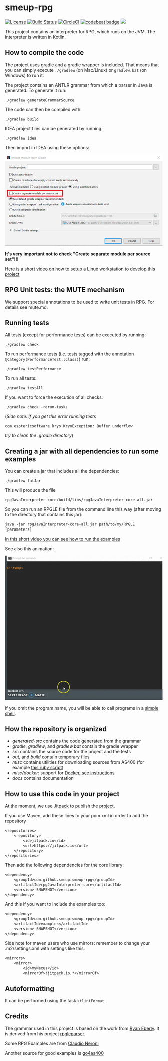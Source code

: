 # smeup-rpg

[![License](https://img.shields.io/badge/License-Apache%202.0-blue.svg)](https://opensource.org/licenses/Apache-2.0)
[![Build Status](https://travis-ci.org/smeup/smeup-rpg.svg?branch=master)](https://travis-ci.org/smeup/smeup-rpg)
[![CircleCI](https://circleci.com/gh/smeup/smeup-rpg.svg?style=svg)](https://circleci.com/gh/smeup/smeup-rpg)
[![codebeat badge](https://codebeat.co/badges/92633ae2-5640-47b3-a0e7-b324f68288ac)](https://codebeat.co/projects/github-com-smeup-smeup-rpg-master)
[![](https://jitpack.io/v/smeup/smeup-rpg.svg)](https://jitpack.io/#smeup/smeup-rpg)

This project contains an interpreter for RPG, which runs on the JVM. The interpreter is written in Kotlin.

## How to compile the code

The project uses gradle and a gradle wrapper is included. That means that you can simply execute `./gradlew` (on Mac/Linux) or `gradlew.bat` (on Windows) to run it.

The project contains an ANTLR grammar from which a parser in Java is generated. To generate it run:

```
./gradlew generateGrammarSource
```

The code can then be compiled with:

```
./gradlew build
```

IDEA project files can be generated by running:

```
./gradlew idea
```
Then import in IDEA using these options:

![Alt text](docs/setup/idea.png?raw=true "Idea import project options")

**It's very important not to check "Create separate module per source set"!!!**

[Here is a short video on how to setup a Linux workstation to develop this project](https://youtu.be/4Kd1b-VPTEs)

## RPG Unit tests: the MUTE mechanism

We support special annotations to be used to write unit tests in RPG.
For details see mute.md.

## Running tests

All tests (except for performance tests) can be executed by running:

```
./gradlew check
```

To run performance tests (i.e. tests tagged with the annotation `@Category(PerformanceTest::class)`) run:
```
./gradlew testPerformance
```

To run all tests:
```
./gradlew testAll
```


If you want to force the execution of all checks:

```
./gradlew check -rerun-tasks
```

(_Side note: if you get this error running tests_
 ```
 com.esotericsoftware.kryo.KryoException: Buffer underflow
 ```
 _try to clean the .gradle directory_)

## Creating a jar with all dependencies to run some examples
You can create a jar that includes all the dependencies:

```
./gradlew fatJar
```

This will produce the file

``` 
rpgJavaInterpreter-core/build/libs/rpgJavaInterpreter-core-all.jar
```

So you can run an RPGLE file from the command line this way (after moving to the directory that contains this jar):

``` 
java -jar rpgJavaInterpreter-core-all.jar path/to/my/RPGLE [parameters]
```

[In this short video you can see how to run the examples](https://youtu.be/llw2vNeupA4)

See also this animation:

![Alt text](docs/Command_line_interpreter.gif?raw=true "Running interpreter from the command line")

If you omit the program name, you will be able to call programs in a [simple shell](https://youtu.be/uNd6h5H2wTM).

## How the repository is organized

* _generated-src_ contains the code generated from the grammar
* _gradle_, _gradlew_, and _gradlew.bat_ contain the gradle wrapper
* _src_ contains the source code for the project and the tests
* _out_, and _build_ contain temporary files
* _misc_ contains utilities for downloading sources from AS400 (for example [this ruby script](misc/ftpas.rb))
* _misc/docker_: support for [Docker, see instructions](misc/docker/docker.md)
* _docs_ contains documentation


## How to use this code in your project

At the moment, we use [Jitpack](https://jitpack.io/) to publish the [project](https://jitpack.io/#smeup/smeup-rpg).

If you use Maven, add these lines to your pom.xml in order to add the repository

    <repositories>
        <repository>
            <id>jitpack.io</id>
            <url>https://jitpack.io</url>
        </repository>
    </repositories>
	
Then add the following dependencies for the core library:
	
    <dependency>
        <groupId>com.github.smeup.smeup-rpg</groupId>
        <artifactId>rpgJavaInterpreter-core</artifactId>
        <version>-SNAPSHOT</version>
    </dependency>

And this if you want to include the examples too:
		
    <dependency>
        <groupId>com.github.smeup.smeup-rpg</groupId>
        <artifactId>examples</artifactId>
        <version>-SNAPSHOT</version>
    </dependency>

Side note for maven users who use mirrors: remember to change your .m2/settings.xml with settings like this:

    <mirrors>
        <mirror>
            <id>myNexus</id>
            <mirrorOf>!jitpack.io,*</mirrorOf>

## Autoformatting

It can be performed using the task `ktlintFormat`.

## Credits

The grammar used in this project is based on the work from [Ryan Eberly](https://www.linkedin.com/in/ryan-eberly-428b438/). It is derived from his project [rpgleparser](https://github.com/rpgleparser/rpgleparser).

Some RPG Examples are from [Claudio Neroni](https://www.neroni.it) 

Another source for good examples is [go4as400](http://www.go4as400.com)

